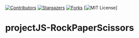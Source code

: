 <!-- PROJECT SHIELDS -->
<!--
*** I'm using markdown "reference style" links for readability.
*** Reference links are enclosed in brackets [ ] instead of parentheses ( ).
*** See the bottom of this document for the declaration of the reference variables
*** for contributors-url, forks-url, etc. This is an optional, concise syntax you may use.
*** https://www.markdownguide.org/basic-syntax/#reference-style-links
-->

[![Contributors][contributors-shield]][contributors-url]
[![Stargazers][stars-shield]][stars-url]
[![Forks][forks-shield]][forks-url]
[![MIT License][license-shield]]

# projectJS-RockPaperScissors

<!-- MARKDOWN LINKS & IMAGES -->

[contributors-shield]: https://img.shields.io/github/contributors/lenhutnam298/projectJS-TicTacToe?style=flat-square
[contributors-url]: https://github.com/lenhutnam298/projectJS-TicTacToe/graphs/contributors

[forks-shield]: https://img.shields.io/github/forks/lenhutnam298/projectJS-TicTacToe?style=flat-square
[forks-url]: https://github.com/lenhutnam298/projectJS-TicTacToe/network/members

[stars-shield]: https://img.shields.io/github/stars/lenhutnam298/projectJS-TicTacToe?style=flat-square
[stars-url]: https://github.com/lenhutnam298/projectJS-TicTacToe/stargazers

[license-shield]: https://img.shields.io/github/license/lenhutnam298/projectJS-TicTacToe?style=flat-square
[license-url]: https://github.com/lenhutnam298/projectJS-TicTacToe/blob/master/LICENSE